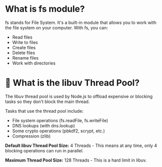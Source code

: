 # What is fs module?
fs stands for File System. It's a built-in module that allows you to work with the file system on your computer. With fs, you can:
- Read files
- Write to files
- Create files
- Delete files
- Rename files
- Work with directories

# 🧵 What is the libuv Thread Pool?
The libuv thread pool is used by Node.js to offload expensive or blocking tasks so they don't block the main thread.

Tasks that use the thread pool include:
- File system operations (fs.readFile, fs.writeFile)
- DNS lookups (with dns.lookup)
- Some crypto operations (pbkdf2, scrypt, etc.)
- Compression (zlib)

**Default libuv Thread Pool Size:** 4 Threads - This means at any time, only 4 blocking operations can run in parallel.

**Maximum Thread Pool Size:** 128 Threads - This is a hard limit in libuv.